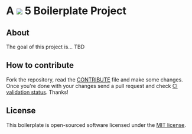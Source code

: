 # A <img src="https://laravel.com/assets/img/components/logo-laravel.svg"> 5 Boilerplate Project

## About

The goal of this project is... TBD

## How to contribute

Fork the repository, read the [CONTRIBUTE](CONTRIBUTE.md) file and make some changes.
Once you're done with your changes send a pull request and check [CI validation status](https://photolancer.zone).
Thanks!

## License

This boilerplate is open-sourced software licensed under the [MIT license](LICENSE).

